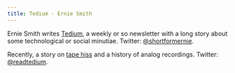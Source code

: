 ```yaml
---
title: Tedium - Ernie Smith
---
```

Ernie Smith writes [Tedium](https://tedium.co),
a weekly or so newsletter with a long story about
some technological or social minutiae. Twitter:
[@shortformernie](https://twitter.com/shortformernie).

Recently, a story on 
[tape hiss](https://tedium.co/2019/10/22/tape-hiss-noise-history/)
and a history of analog recordings. 
Twitter: [@readtedium](https://twitter.com/readtedium).
